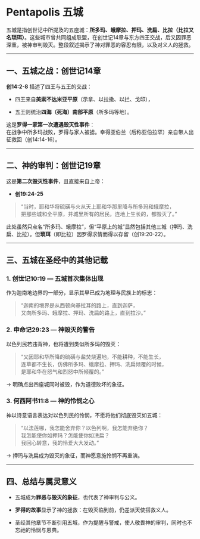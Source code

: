 # **Pentapolis 五城**

五城是指创世记中所提及的五座城：**所多玛、蛾摩拉、押玛、洗扁、比拉（比拉又名琐珥）**。这些城市曾共同组成联盟，在创世记14章与东方四王交战，后又因罪恶深重，被神审判毁灭。整段叙述揭示了神对罪恶的容忍有限，以及对义人的拯救。

---

## **一、五城之战：创世记14章**

**创14:2-8** 描述了四王与五王的交战：

- 四王来自**美索不达米亚平原**（示拿、以拉撒、以拦、戈印），
    
- 五王则统治**四海（死海）南部平原**（所多玛等地）。
    

这是**罗得一家第一次遭遇毁灭性事件**：  
在战争中所多玛战败，罗得与家人被掳。幸得亚伯兰（后称亚伯拉罕）亲自带人出征救回（创14:14-16）。

---

## **二、神的审判：创世记19章**

这是**第二次毁灭性事件**，且直接来自上帝：

- **创19:24-25**
    

> “当时，耶和华将硫磺与火从天上耶和华那里降与所多玛和蛾摩拉，  
> 把那些城和全平原，并城里所有的居民，连地上生长的，都毁灭了。”

此处虽然只点名“所多玛、蛾摩拉”，但“平原上的城”显然包括其他三城（押玛、洗扁、比拉）。但**琐珥**（即比拉）因罗得求情而得以存留（创19:20-22）。

---

## **三、五城在圣经中的其他记载**

### **1. 创世记10:19 — 五城首次集体出现**

作为迦南地边界的一部分，显示其早已成为地理与民族上的标志：

> “迦南的境界是从西顿向基拉耳的路上，直到迦萨，  
> 又向所多玛、蛾摩拉、押玛、洗扁的路上，直到拉沙。”

### **2. 申命记29:23 — 神毁灭的警告**

以色列民若违背神，也将遭到类似所多玛的毁灭：

> “又因耶和华所降的硫磺与盐焚烧遍地，不能耕种，不能生长，  
> 连草都不生长，仿佛所多玛、蛾摩拉、押玛、洗扁倾覆的时候，  
> 是耶和华在怒气和烈怒中所倾覆的。”

→ 明确点出四座城同时被毁，作为道德败坏的象征。

### **3. 何西阿书11:8 — 神的怜悯之心**

神以诗意语言表达对以色列民的怜悯，不愿将他们彻底毁灭如五城：

> “以法莲哪，我怎能舍弃你？以色列啊，我怎能弃绝你？  
> 我怎能使你如押玛？怎能使你如洗扁？  
> 我回心转意，我的怜爱大大发动。”

→ 押玛与洗扁成为毁灭的象征，而神愿意施怜悯不再重演。

---

## **四、总结与属灵意义**

- 五城成为**罪恶与毁灭的象征**，也代表了神审判与公义。
    
- **罗得的故事**显示了神的拯救：在毁灭临到前，仍差派天使搭救义人。
    
- 圣经其他章节不断引用五城，作为提醒与警戒，使人敬畏神的审判，同时也不忘祂的怜悯与恩典。